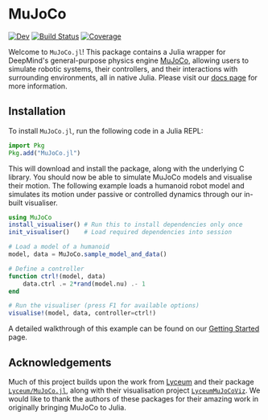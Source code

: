 # MuJoCo

[![Dev](https://img.shields.io/badge/docs-dev-blue.svg)](https://JamieMair.github.io/MuJoCo.jl/dev/)
[![Build Status](https://github.com/JamieMair/MuJoCo.jl/actions/workflows/CI.yml/badge.svg?branch=main)](https://github.com/JamieMair/MuJoCo.jl/actions/workflows/CI.yml?query=branch%3Amain)
[![Coverage](https://codecov.io/gh/JamieMair/MuJoCo.jl/branch/main/graph/badge.svg)](https://codecov.io/gh/JamieMair/MuJoCo.jl)

Welcome to `MuJoCo.jl`! This package contains a Julia wrapper for  DeepMind's general-purpose physics engine [MuJoCo](https://github.com/google-deepmind/mujoco), allowing users to simulate robotic systems, their controllers, and their interactions with surrounding environments, all in native Julia. Please visit our [docs page](https://jamiemair.github.io/MuJoCo.jl/dev/) for more information.

## Installation

To install `MuJoCo.jl`, run the following code in a Julia REPL:
```julia
import Pkg
Pkg.add("MuJoCo.jl")
```
This will download and install the package, along with the underlying C library. You should now be able to simulate MuJoCo models and visualise their motion. The following example loads a humanoid robot model and simulates its motion under passive or controlled dynamics through our in-built visualiser.
```julia
using MuJoCo
install_visualiser() # Run this to install dependencies only once
init_visualiser()    # Load required dependencies into session

# Load a model of a humanoid
model, data = MuJoCo.sample_model_and_data()

# Define a controller
function ctrl!(model, data)
    data.ctrl .= 2*rand(model.nu) .- 1
end

# Run the visualiser (press F1 for available options)
visualise!(model, data, controller=ctrl!)
```
A detailed walkthrough of this example can be found on our [Getting Started](https://jamiemair.github.io/MuJoCo.jl/dev/intro/getting_started/) page.

## Acknowledgements

Much of this project builds upon the work from [Lyceum](https://github.com/Lyceum) and their package [`Lyceum/MuJoCo.jl`](https://github.com/Lyceum/MuJoCo.jl), along with their visualisation project [`LyceumMuJoCoViz`](https://github.com/Lyceum/LyceumMuJoCoViz.jl). We would like to thank the authors of these packages for their amazing work in originally bringing MuJoCo to Julia.
